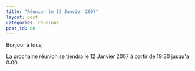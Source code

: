 ```yaml
---
title: "Réunion le 12 Janvier 2007"
layout: post
categories: reunions
post_id: 88
---
```

Bonjour à tous,

La prochaine réunion se tiendra le 12 Janvier 2007 à partir de 19:30 jusqu'a 0:00. 
